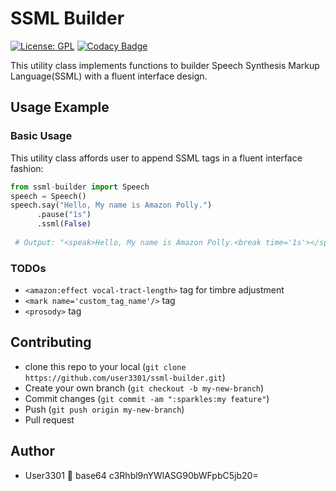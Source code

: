 # SSML Builder

[![License: GPL](https://img.shields.io/badge/License-GPL-blue.svg)](https://github.com/user3301/ssml-builder/blob/master/LICENSE)
[![Codacy Badge](https://api.codacy.com/project/badge/Grade/464a341ea5dd43f3bc0a39c47dfae391)](https://www.codacy.com/app/user3301/ssml_builder?utm_source=github.com&amp;utm_medium=referral&amp;utm_content=user3301/ssml_builder&amp;utm_campaign=Badge_Grade)

This utility class implements functions to builder Speech Synthesis Markup Language(SSML) with a fluent interface design.

## Usage Example

### Basic Usage
This utility class affords user to append SSML tags in a fluent interface fashion:

```python
from ssml-builder import Speech
speech = Speech()
speech.say("Hello, My name is Amazon Polly.")
      .pause("1s")
      .ssml(False)
 
 # Output: "<speak>Hello, My name is Amazon Polly.<break time='1s'></speak>"
```

### TODOs
* `<amazon:effect vocal-tract-length>` tag for timbre adjustment
* `<mark name='custom_tag_name'/>` tag
* `<prosody>` tag

## Contributing
* clone this repo to your local (`git clone https://github.com/user3301/ssml-builder.git`)
* Create your own branch (`git checkout -b my-new-branch`)
* Commit changes (`git commit -am ":sparkles:my feature"`)
* Push (`git push origin my-new-branch`)
* Pull request

## Author
* User3301
:e-mail: base64 c3Rhbl9nYWlASG90bWFpbC5jb20=


